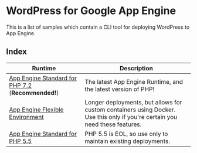 # WordPress for Google App Engine

This is a list of samples which contain a CLI tool for deploying WordPress to App Engine.

## Index

|Runtime|Description|
|---|---|
|[App Engine Standard for PHP 7.2](../php72/wordpress) (**Recommended!**)|The latest App Engine Runtime, and the latest version of PHP!|
|[App Engine Flexible Environment](../flexible/wordpress)|Longer deployments, but allows for custom containers using Docker. Use this only if you're certain you need these features.|
|[App Engine Standard for PHP 5.5](../php55/wordpress)|PHP 5.5 is EOL, so use only to maintain existing deployments.|
